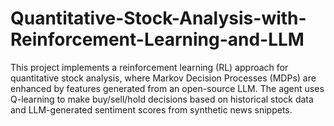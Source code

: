 # Quantitative-Stock-Analysis-with-Reinforcement-Learning-and-LLM
This project implements a reinforcement learning (RL) approach for quantitative stock analysis, where Markov Decision Processes (MDPs) are enhanced by features generated from an open-source LLM. The agent uses Q-learning to make buy/sell/hold decisions based on historical stock data and LLM-generated sentiment scores from synthetic news snippets.
